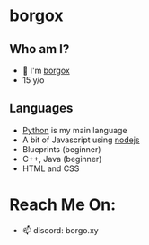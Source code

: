# borgox
## Who am I?

- 👋  I'm [borgox](https://github.com/borgox/)
- 15 y/o



## Languages

- [Python](https://python.org) is my main language
- A bit of Javascript using [nodejs](https://nodejs.org/en)
- Blueprints (beginner)
- C++, Java (beginner)
- HTML and CSS

# Reach Me On:
- 📫 discord: borgo.xy
